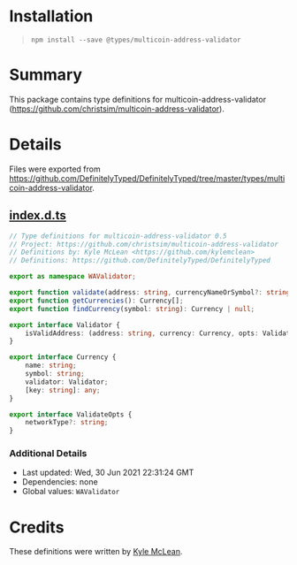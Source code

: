# Installation
> `npm install --save @types/multicoin-address-validator`

# Summary
This package contains type definitions for multicoin-address-validator (https://github.com/christsim/multicoin-address-validator).

# Details
Files were exported from https://github.com/DefinitelyTyped/DefinitelyTyped/tree/master/types/multicoin-address-validator.
## [index.d.ts](https://github.com/DefinitelyTyped/DefinitelyTyped/tree/master/types/multicoin-address-validator/index.d.ts)
````ts
// Type definitions for multicoin-address-validator 0.5
// Project: https://github.com/christsim/multicoin-address-validator
// Definitions by: Kyle McLean <https://github.com/kylemclean>
// Definitions: https://github.com/DefinitelyTyped/DefinitelyTyped

export as namespace WAValidator;

export function validate(address: string, currencyNameOrSymbol?: string, opts?: ValidateOpts | string): boolean;
export function getCurrencies(): Currency[];
export function findCurrency(symbol: string): Currency | null;

export interface Validator {
    isValidAddress: (address: string, currency: Currency, opts: ValidateOpts) => boolean;
}

export interface Currency {
    name: string;
    symbol: string;
    validator: Validator;
    [key: string]: any;
}

export interface ValidateOpts {
    networkType?: string;
}

````

### Additional Details
 * Last updated: Wed, 30 Jun 2021 22:31:24 GMT
 * Dependencies: none
 * Global values: `WAValidator`

# Credits
These definitions were written by [Kyle McLean](https://github.com/kylemclean).
